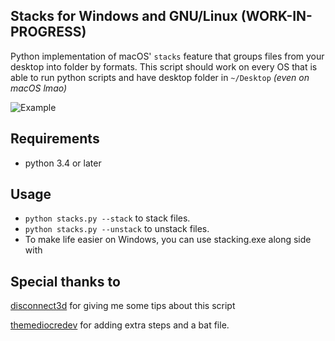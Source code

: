## Stacks for Windows and GNU/Linux **(WORK-IN-PROGRESS)**

Python implementation of macOS' ```stacks``` feature that groups files
from your desktop into folder by formats. This script should work
on every OS that is able to run python scripts and have desktop folder
in ```~/Desktop``` *(even on macOS lmao)*

![Example](/media/example.gif)

## Requirements
* python 3.4 or later

## Usage
* ```python stacks.py --stack``` to stack files.
* ```python stacks.py --unstack``` to unstack files.
* To make life easier on Windows, you can use stacking.exe along side with 

## Special thanks to
[disconnect3d](https://github.com/disconnect3d) for giving me some tips about this script

[themediocredev](https://github.com/themediocredev) for adding extra steps and a bat file. 
